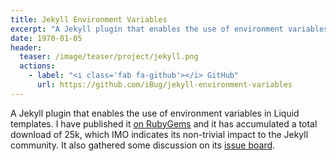 ```yaml
---
title: Jekyll Environment Variables
excerpt: "A Jekyll plugin that enables the use of environment variables in templates. Also my first widely-welcome Ruby Gem."
date: 1970-01-05
header:
  teaser: /image/teaser/project/jekyll.png
  actions:
    - label: "<i class='fab fa-github'></i> GitHub"
      url: https://github.com/iBug/jekyll-environment-variables
---
```


A Jekyll plugin that enables the use of environment variables in Liquid templates.
I have published it [on RubyGems](https://rubygems.org/gems/jekyll-environment-variables) and it has accumulated a total download of 25k,
which IMO indicates its non-trivial impact to the Jekyll community.
It also gathered some discussion on its [issue board](https://github.com/iBug/jekyll-environment-variables/issues?utf8=%E2%9C%93&q=is%3Aissue).
